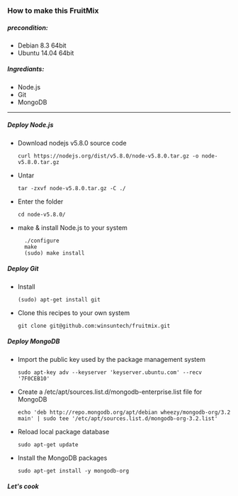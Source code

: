 ### How to make this FruitMix

##### precondition:

* Debian 8.3 64bit
* Ubuntu 14.04 64bit

##### Ingrediants:

* Node.js
* Git
* MongoDB

***

##### Deploy Node.js

* Download nodejs v5.8.0 source code<p>
`curl https://nodejs.org/dist/v5.8.0/node-v5.8.0.tar.gz -o node-v5.8.0.tar.gz`<p>

* Untar<p>
`tar -zxvf node-v5.8.0.tar.gz -C ./`<p>

* Enter the folder<p>
`cd node-v5.8.0/`<p>

* make & install Node.js to your system<p>

        ./configure
        make
        (sudo) make install
        
##### Deploy Git

* Install<p>
`(sudo) apt-get install git`<p>

* Clone this recipes to your own system<p>
`git clone git@github.com:winsuntech/fruitmix.git`<p>

##### Deploy MongoDB

* Import the public key used by the package management system<p>
`sudo apt-key adv --keyserver 'keyserver.ubuntu.com' --recv '7F0CEB10'`<p>

* Create a /etc/apt/sources.list.d/mongodb-enterprise.list file for MongoDB<p>
`echo 'deb http://repo.mongodb.org/apt/debian wheezy/mongodb-org/3.2 main' | sudo tee '/etc/apt/sources.list.d/mongodb-org-3.2.list'`<p>

* Reload local package database<p>
`sudo apt-get update`<p>

* Install the MongoDB packages<p>
`sudo apt-get install -y mongodb-org`<p>

##### Let's cook

